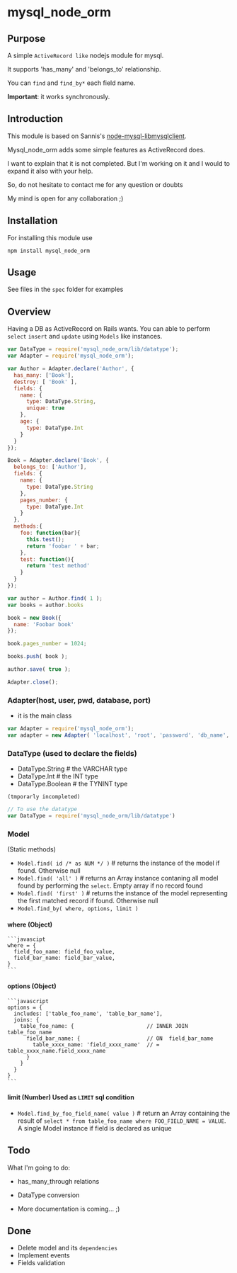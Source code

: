 # mysql_node_orm

## Purpose

A simple `ActiveRecord like` nodejs module for mysql.

It supports 'has_many' and 'belongs_to' relationship.

You can `find` and `find_by*` each field name.

**Important**: it works synchronously.

## Introduction

This module is based on Sannis's [node-mysql-libmysqlclient](https://github.com/Sannis/node-mysql-libmysqlclient).

Mysql_node_orm adds some simple features as ActiveRecord does.

I want to explain that it is not completed. But I'm working on it and  I would to expand it also with your help.

So, do not hesitate to contact me for any question or doubts

My mind is open for any collaboration ;)

## Installation

For installing this module use

```
npm install mysql_node_orm
```

## Usage

See files in the `spec` folder for examples


## Overview
Having a DB as ActiveRecord on Rails wants.
You can able to perform `select` `insert` and `update` using `Models` like instances.

```javascript
var DataType = require('mysql_node_orm/lib/datatype');
var Adapter = require('mysql_node_orm');

var Author = Adapter.declare('Author', {
  has_many: ['Book'],
  destroy: [ 'Book' ],
  fields: {
    name: {
      type: DataType.String,
      unique: true
    },
    age: {
      type: DataType.Int
    }
  }
});

Book = Adapter.declare('Book', {
  belongs_to: ['Author'],
  fields: {
    name: {
      type: DataType.String
    },
    pages_number: {
      type: DataType.Int
    }
  },
  methods:{
    foo: function(bar){
      this.test();
      return 'foobar ' + bar;
    },
    test: function(){
      return 'test method'
    }
  }
});

var author = Author.find( 1 );
var books = author.books

book = new Book({
  name: 'Foobar book'
});

book.pages_number = 1024;

books.push( book );

author.save( true );

Adapter.close();
```


### Adapter(host, user, pwd, database, port)
* it is the main class

```javascript
var Adapter = require('mysql_node_orm');
var adapter = new Adapter( 'localhost', 'root', 'password', 'db_name', 3306);
```


### DataType (used to declare the fields)
* DataType.String           # the VARCHAR type
* DataType.Int              # the INT type
* DataType.Boolean          # the TYNINT type

`(tmporarly incompleted)`

```javascript
// To use the datatype
var DataType = require('mysql_node_orm/lib/datatype')
```

### Model

(Static methods)

* `Model.find( id /* as NUM */ )`   # returns the instance of the model if found. Otherwise null
* `Model.find( 'all' )`             # returns an Array instance contaning all model found by performing the `select`. Empty array if no record found
* `Model.find( 'first' )`           # returns the instance of the model representing the first matched record if found. Otherwise null
* `Model.find_by( where, options, limit )`
#### where (Object)
    ```javascipt
    where = {
      field_foo_name: field_foo_value,
      field_bar_name: field_bar_value,
    }
    ```
#### options (Object)
    ```javascript
    options = {
      includes: ['table_foo_name', 'table_bar_name'],
      joins: {
        table_foo_name: {                       // INNER JOIN table_foo_name
          field_bar_name: {                     // ON  field_bar_name
            table_xxxx_name: 'field_xxxx_name'  // = table_xxxx_name.field_xxxx_name
          }
        }
      }
    }
    ```
#### limit (Number)    Used as `LIMIT` sql condition

* `Model.find_by_foo_field_name( value )`     # return an Array containing the result of `select * from table_foo_name where FOO_FIELD_NAME = VALUE`. A single Model instance if field is declared as unique


## Todo

What I'm going to do:

* has_many_through relations
* DataType conversion

* More documentation is coming... ;)


## Done
* Delete model and its `dependencies`
* Implement events
* Fields validation